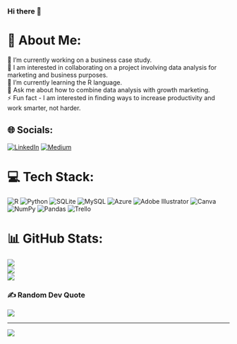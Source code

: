 ### Hi there 👋

# 💫 About Me:
🔭 I’m currently working on a business case study.<br>👯 I am interested in collaborating on a project involving data analysis for marketing and business purposes.<br>🌱 I’m currently learning the R language.<br>💬 Ask me about how to combine data analysis with growth marketing.<br>⚡ Fun fact - I am interested in finding ways to increase productivity and work smarter, not harder.


## 🌐 Socials:
[![LinkedIn](https://img.shields.io/badge/LinkedIn-%230077B5.svg?logo=linkedin&logoColor=white)](https://linkedin.com/in/hsiao-han-huang-587a401a6) [![Medium](https://img.shields.io/badge/Medium-12100E?logo=medium&logoColor=white)](https://medium.com/@sylviahuang1998) 

# 💻 Tech Stack:
![R](https://img.shields.io/badge/r-%23276DC3.svg?style=for-the-badge&logo=r&logoColor=white) ![Python](https://img.shields.io/badge/python-3670A0?style=for-the-badge&logo=python&logoColor=ffdd54) ![SQLite](https://img.shields.io/badge/sqlite-%2307405e.svg?style=for-the-badge&logo=sqlite&logoColor=white) ![MySQL](https://img.shields.io/badge/mysql-%2300f.svg?style=for-the-badge&logo=mysql&logoColor=white) ![Azure](https://img.shields.io/badge/azure-%230072C6.svg?style=for-the-badge&logo=azure-devops&logoColor=white) ![Adobe Illustrator](https://img.shields.io/badge/adobeillustrator-%23FF9A00.svg?style=for-the-badge&logo=adobeillustrator&logoColor=white) ![Canva](https://img.shields.io/badge/Canva-%2300C4CC.svg?style=for-the-badge&logo=Canva&logoColor=white) ![NumPy](https://img.shields.io/badge/numpy-%23013243.svg?style=for-the-badge&logo=numpy&logoColor=white) ![Pandas](https://img.shields.io/badge/pandas-%23150458.svg?style=for-the-badge&logo=pandas&logoColor=white) ![Trello](https://img.shields.io/badge/Trello-%23026AA7.svg?style=for-the-badge&logo=Trello&logoColor=white)
# 📊 GitHub Stats:
![](https://github-readme-stats.vercel.app/api?username=SylviaHuang960603&theme=blueberry&hide_border=true&include_all_commits=false&count_private=true)<br/>
![](https://github-readme-streak-stats.herokuapp.com/?user=SylviaHuang960603&theme=blueberry&hide_border=true)<br/>
![](https://github-readme-stats.vercel.app/api/top-langs/?username=SylviaHuang960603&theme=blueberry&hide_border=true&include_all_commits=false&count_private=true&layout=compact)

### ✍️ Random Dev Quote
![](https://quotes-github-readme.vercel.app/api?type=vetical&theme=gruvbox)

---
[![](https://visitcount.itsvg.in/api?id=SylviaHuang960603&icon=0&color=0)](https://visitcount.itsvg.in)

<!-- Proudly created with GPRM ( https://gprm.itsvg.in ) -->
